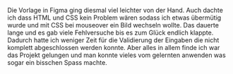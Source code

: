 Die Vorlage in Figma ging diesmal viel leichter von der Hand. Auch dachte ich dass HTML und CSS kein Problem wären sodass ich etwas übermütig wurde und mit CSS bei mouseover ein Bild wechseln wollte. Das dauerte lange und es gab viele Fehlversuche bis es zum Glück endlich klappte.
Dadurch hatte ich weniger Zeit für die Validierung der Eingaben die nicht komplett abgeschlossen werden konnte.
Aber alles in allem finde ich war das Projekt gelungen und man konnte vieles vom gelernten anwenden was sogar ein bisschen Spass machte.